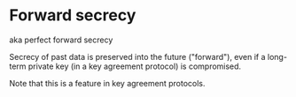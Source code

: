 # Forward secrecy

aka perfect forward secrecy

Secrecy of past data is preserved into the future ("forward"), even if a long-term private key (in a key agreement protocol) is compromised.

Note that this is a feature in key agreement protocols.
